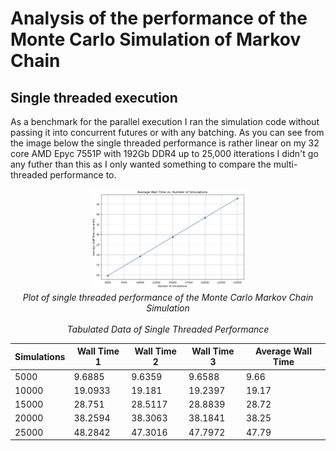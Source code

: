 # Analysis of the performance of the Monte Carlo Simulation of Markov Chain
## Single threaded execution
As a benchmark for the parallel execution I ran the simulation code without passing it into concurrent futures or with any batching. As you can see from the image below the single threaded performance is rather linear on my 32 core AMD Epyc 7551P with 192Gb DDR4 up to 25,000 itterations I didn't go any futher than this as I only wanted something to compare the multi-threaded performance to.  

<p align="center">
<img width=50% alt="Single Threaded" src="https://github.com/chriswilson2020/MonteCarloMarkov/blob/09ee354dfcbfbef9774a99eb4e287c59b41fa3d9/images/Single%20Threaded%20Performance.png"><br>
<em>Plot of single threaded performance of the Monte Carlo Markov Chain Simulation</em><br>
<br>
<em>Tabulated Data of Single Threaded Performance</em>
</p>

<center>

|**Simulations**|**Wall Time 1**|**Wall Time 2**|**Wall Time 3**|**Average Wall Time**|
|---|---|---|---|---|
|5000|9.6885|9.6359|9.6588|9.66|
|10000|19.0933|19.181|19.2397|19.17|
|15000|28.751|28.5117|28.8839|28.72|
|20000|38.2594|38.3063|38.1841|38.25|
|25000|48.2842|47.3016|47.7972|47.79|

</center>

